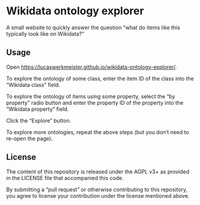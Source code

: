 # Wikidata ontology explorer

A small website to quickly answer the question
“what do items like this typically look like on Wikidata?”

## Usage

Open <https://lucaswerkmeister.github.io/wikidata-ontology-explorer/>.

To explore the ontology of some class,
enter the item ID of the class into the “Wikidata class” field.

To explore the ontology of items using some property,
select the “by property” radio button
and enter the property ID of the property into the “Wikidata property” field.

Click the “Explore” button.

To explore more ontologies, repeat the above steps
(but you don’t need to re-open the page).

## License

The content of this repository is released under the AGPL v3+
as provided in the LICENSE file that accompanied this code.

By submitting a “pull request” or otherwise contributing to this repository, you
agree to license your contribution under the license mentioned above.
